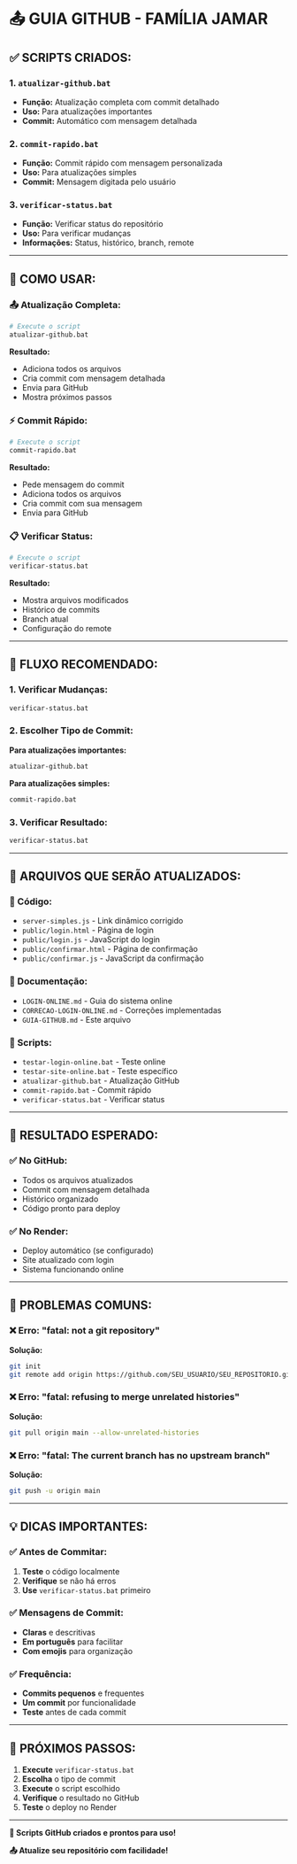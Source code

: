 # 📤 **GUIA GITHUB - FAMÍLIA JAMAR**

## ✅ **SCRIPTS CRIADOS:**

### **1. `atualizar-github.bat`**
- **Função:** Atualização completa com commit detalhado
- **Uso:** Para atualizações importantes
- **Commit:** Automático com mensagem detalhada

### **2. `commit-rapido.bat`**
- **Função:** Commit rápido com mensagem personalizada
- **Uso:** Para atualizações simples
- **Commit:** Mensagem digitada pelo usuário

### **3. `verificar-status.bat`**
- **Função:** Verificar status do repositório
- **Uso:** Para verificar mudanças
- **Informações:** Status, histórico, branch, remote

---

## 🚀 **COMO USAR:**

### **📤 Atualização Completa:**
```bash
# Execute o script
atualizar-github.bat
```

**Resultado:**
- Adiciona todos os arquivos
- Cria commit com mensagem detalhada
- Envia para GitHub
- Mostra próximos passos

### **⚡ Commit Rápido:**
```bash
# Execute o script
commit-rapido.bat
```

**Resultado:**
- Pede mensagem do commit
- Adiciona todos os arquivos
- Cria commit com sua mensagem
- Envia para GitHub

### **📋 Verificar Status:**
```bash
# Execute o script
verificar-status.bat
```

**Resultado:**
- Mostra arquivos modificados
- Histórico de commits
- Branch atual
- Configuração do remote

---

## 🎯 **FLUXO RECOMENDADO:**

### **1. Verificar Mudanças:**
```bash
verificar-status.bat
```

### **2. Escolher Tipo de Commit:**

**Para atualizações importantes:**
```bash
atualizar-github.bat
```

**Para atualizações simples:**
```bash
commit-rapido.bat
```

### **3. Verificar Resultado:**
```bash
verificar-status.bat
```

---

## 📁 **ARQUIVOS QUE SERÃO ATUALIZADOS:**

### **🔧 Código:**
- `server-simples.js` - Link dinâmico corrigido
- `public/login.html` - Página de login
- `public/login.js` - JavaScript do login
- `public/confirmar.html` - Página de confirmação
- `public/confirmar.js` - JavaScript da confirmação

### **📝 Documentação:**
- `LOGIN-ONLINE.md` - Guia do sistema online
- `CORRECAO-LOGIN-ONLINE.md` - Correções implementadas
- `GUIA-GITHUB.md` - Este arquivo

### **🔧 Scripts:**
- `testar-login-online.bat` - Teste online
- `testar-site-online.bat` - Teste específico
- `atualizar-github.bat` - Atualização GitHub
- `commit-rapido.bat` - Commit rápido
- `verificar-status.bat` - Verificar status

---

## 🎊 **RESULTADO ESPERADO:**

### **✅ No GitHub:**
- Todos os arquivos atualizados
- Commit com mensagem detalhada
- Histórico organizado
- Código pronto para deploy

### **✅ No Render:**
- Deploy automático (se configurado)
- Site atualizado com login
- Sistema funcionando online

---

## 🚨 **PROBLEMAS COMUNS:**

### **❌ Erro: "fatal: not a git repository"**
**Solução:**
```bash
git init
git remote add origin https://github.com/SEU_USUARIO/SEU_REPOSITORIO.git
```

### **❌ Erro: "fatal: refusing to merge unrelated histories"**
**Solução:**
```bash
git pull origin main --allow-unrelated-histories
```

### **❌ Erro: "fatal: The current branch has no upstream branch"**
**Solução:**
```bash
git push -u origin main
```

---

## 💡 **DICAS IMPORTANTES:**

### **✅ Antes de Commitar:**
1. **Teste** o código localmente
2. **Verifique** se não há erros
3. **Use** `verificar-status.bat` primeiro

### **✅ Mensagens de Commit:**
- **Claras** e descritivas
- **Em português** para facilitar
- **Com emojis** para organização

### **✅ Frequência:**
- **Commits pequenos** e frequentes
- **Um commit** por funcionalidade
- **Teste** antes de cada commit

---

## 🎯 **PRÓXIMOS PASSOS:**

1. **Execute** `verificar-status.bat`
2. **Escolha** o tipo de commit
3. **Execute** o script escolhido
4. **Verifique** o resultado no GitHub
5. **Teste** o deploy no Render

---

**🎊 Scripts GitHub criados e prontos para uso!**

**📤 Atualize seu repositório com facilidade!** 